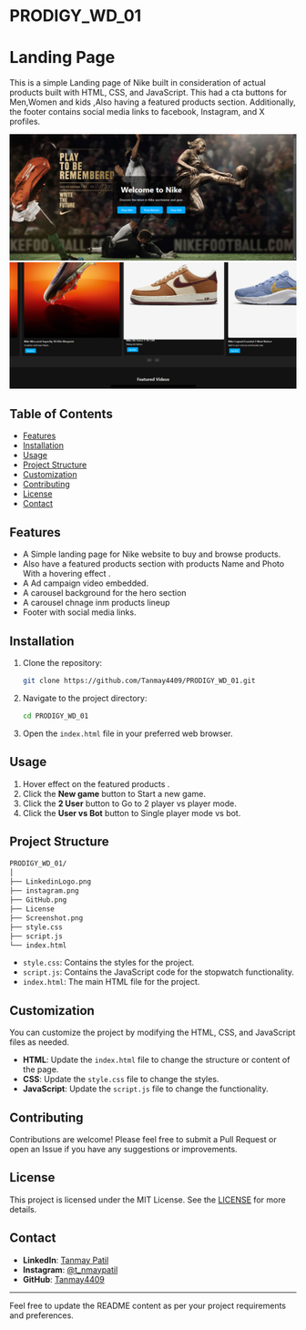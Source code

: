 # PRODIGY_WD_01
# Landing Page

This is a simple Landing page of Nike built in consideration of actual products built with HTML, CSS, and JavaScript. This had a cta buttons for Men,Women and kids ,Also having a featured products section. Additionally, the footer contains social media links to facebook, Instagram, and X profiles.

![Screenshot of App](screenshot.png)
![Screenshot of App](screenshot1.png)
## Table of Contents

- [Features](#features)
- [Installation](#installation)
- [Usage](#usage)
- [Project Structure](#project-structure)
- [Customization](#customization)
- [Contributing](#contributing)
- [License](#license)
- [Contact](#contact)

## Features

-  A Simple landing page for Nike website to buy and browse products.
- Also have a featured  products section with products Name and Photo With a hovering effect  .
- A Ad campaign video embedded.
- A carousel background for the hero section
- A carousel chnage inm products lineup
- Footer with social media links.

## Installation

1. Clone the repository:

   ```sh
   git clone https://github.com/Tanmay4409/PRODIGY_WD_01.git
   ```

2. Navigate to the project directory:

   ```sh
   cd PRODIGY_WD_01
   ```

3. Open the `index.html` file in your preferred web browser.

## Usage

1. Hover effect  on the featured products .
2. Click the **New game** button to Start a new game.
3. Click the **2 User** button to Go to 2 player vs player mode.
4. Click the **User vs Bot** button to Single player mode vs bot.

## Project Structure

```plaintext
PRODIGY_WD_01/
│ 
├── LinkedinLogo.png
├── instagram.png
├── GitHub.png
├── License
├── Screenshot.png
├── style.css
├── script.js
└── index.html
```

- `style.css`: Contains the styles for the project.
- `script.js`: Contains the JavaScript code for the stopwatch functionality.
- `index.html`: The main HTML file for the project.

## Customization

You can customize the project by modifying the HTML, CSS, and JavaScript files as needed.

- **HTML**: Update the `index.html` file to change the structure or content of the page.
- **CSS**: Update the `style.css` file to change the styles.
- **JavaScript**: Update the `script.js` file to change the functionality.

## Contributing

Contributions are welcome! Please feel free to submit a Pull Request or open an Issue if you have any suggestions or improvements.

## License

This project is licensed under the MIT License. See the [LICENSE](LICENSE)  for more details.

## Contact

- **LinkedIn**: [Tanmay Patil](https://www.linkedin.com/in/tanmay-patil-98b030258/)
- **Instagram**: [@t_nmaypatil](https://www.instagram.com/t_nmaypatil/?igsh=MXN2NGg0dGF4aXNkeA%3D%3D)
- **GitHub**: [Tanmay4409](https://github.com/Tanmay4409)

---

Feel free to update the README content as per your project requirements and preferences.
